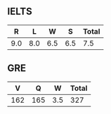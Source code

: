 
## IELTS

| R   | L   | W   | S   | Total |
| --- | --- | --- | --- | ----- |
| 9.0 | 8.0 | 6.5 | 6.5 | 7.5   |
## GRE

| V   | Q   | W   | Total |
| --- | --- | --- | ----- |
| 162 | 165 | 3.5 | 327   |
